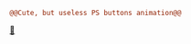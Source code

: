 ```diff
@@Cute, but useless PS buttons animation@@
```
<a href="https://honeylemonicetea.github.io/webs_/psbuttons/">&#127752;</a>
